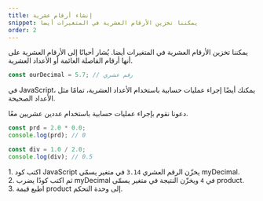 ```yaml
---
title: إنشاء أرقام عشرية
snippet: يمكننا تخزين الأرقام العشرية في المتغيرات أيضا
order: 2
---
```


يمكننا تخزين الأرقام العشرية في المتغيرات أيضا. يُشار أحيانًا إلى الأرقام العشرية
على أنها أرقام الفاصلة العائمة أو الأعداد العشرية.

```js
const ourDecimal = 5.7; // رقم عشري
```

في JavaScript، يمكنك أيضًا إجراء عمليات حسابية باستخدام الأعداد العشرية، تمامًا
مثل الأعداد الصحيحة.

دعونا نقوم بإجراء عمليات حسابية باستخدام عددين عشريين معًا.

```js
const prd = 2.0 * 0.0;
console.log(prd); // 0

const div = 1.0 / 2.0;
console.log(div); // 0.5
```

<div class="quiz">
1. اكتب كود JavaScript يخزّن الرقم العشري <code>3.14</code> في متغير يسمّى myDecimal.<br>
2. ثم اكتب كودًا يضرب myDecimal في <code>4</code> ويخزّن النتيجة في متغير يسمّى product.<br>
3. اطبع قيمة product إلى وحدة التحكم.<br>
</div>
